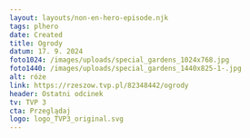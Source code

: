 ```yaml
---
layout: layouts/non-en-hero-episode.njk
tags: plhero
date: Created
title: Ogrody
datum: 17. 9. 2024
foto1024: /images/uploads/special_gardens_1024x768.jpg
foto1440: /images/uploads/special_gardens_1440x825-1-.jpg
alt: róże
link: https://rzeszow.tvp.pl/82348442/ogrody
header: Ostatni odcinek
tv: TVP 3
cta: Przeglądaj
logo: logo_TVP3_original.svg
---
```

